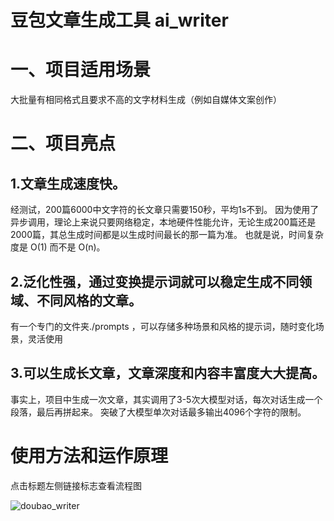# 豆包文章生成工具 ai_writer

# 一、项目适用场景
大批量有相同格式且要求不高的文字材料生成（例如自媒体文案创作）

# 二、项目亮点
## 1.文章生成速度快。
经测试，200篇6000中文字符的长文章只需要150秒，平均1s不到。
因为使用了异步调用，理论上来说只要网络稳定，本地硬件性能允许，无论生成200篇还是2000篇，其总生成时间都是以生成时间最长的那一篇为准。 
也就是说，时间复杂度是 O(1) 而不是 O(n)。

## 2.泛化性强，通过变换提示词就可以稳定生成不同领域、不同风格的文章。
有一个专门的文件夹./prompts ，可以存储多种场景和风格的提示词，随时变化场景，灵活使用

## 3.可以生成长文章，文章深度和内容丰富度大大提高。
事实上，项目中生成一次文章，其实调用了3-5次大模型对话，每次对话生成一个段落，最后再拼起来。
突破了大模型单次对话最多输出4096个字符的限制。

# 使用方法和运作原理
点击标题左侧链接标志查看流程图

![doubao_writer](https://github.com/user-attachments/assets/a4139bd5-7e82-4493-a78d-0d5c7c8856fb)

